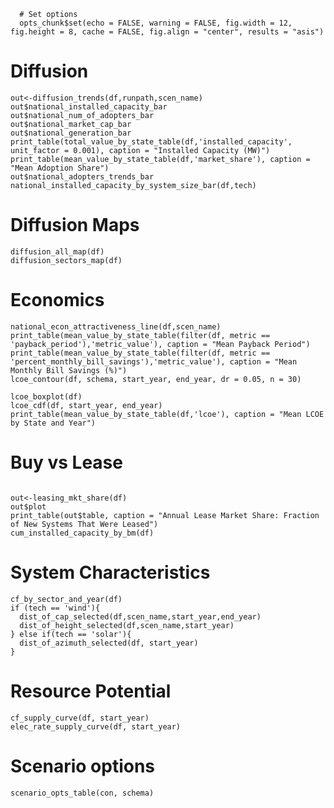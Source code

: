 ```{r options, echo=FALSE}
  # Set options
  opts_chunk$set(echo = FALSE, warning = FALSE, fig.width = 12, fig.height = 8, cache = FALSE, fig.align = "center", results = "asis")
```



# Diffusion
```{r Diffusion}
out<-diffusion_trends(df,runpath,scen_name)
out$national_installed_capacity_bar
out$national_num_of_adopters_bar
out$national_market_cap_bar
out$national_generation_bar
print_table(total_value_by_state_table(df,'installed_capacity', unit_factor = 0.001), caption = "Installed Capacity (MW)")
print_table(mean_value_by_state_table(df,'market_share'), caption = "Mean Adoption Share")
out$national_adopters_trends_bar
national_installed_capacity_by_system_size_bar(df,tech)
```

# Diffusion Maps
```{r Diffusion Maps}
diffusion_all_map(df)
diffusion_sectors_map(df)
```
# Economics
```{r Economics}
national_econ_attractiveness_line(df,scen_name)
print_table(mean_value_by_state_table(filter(df, metric == 'payback_period'),'metric_value'), caption = "Mean Payback Period")
print_table(mean_value_by_state_table(filter(df, metric == 'percent_monthly_bill_savings'),'metric_value'), caption = "Mean Monthly Bill Savings (%)")
lcoe_contour(df, schema, start_year, end_year, dr = 0.05, n = 30)

lcoe_boxplot(df)
lcoe_cdf(df, start_year, end_year)
print_table(mean_value_by_state_table(df,'lcoe'), caption = "Mean LCOE by State and Year")
```

# Buy vs Lease
```{r Business_Model}

out<-leasing_mkt_share(df)
out$plot
print_table(out$table, caption = "Annual Lease Market Share: Fraction of New Systems That Were Leased")
cum_installed_capacity_by_bm(df)

```
# System Characteristics
```{r System_Characteristics}
cf_by_sector_and_year(df)
if (tech == 'wind'){
  dist_of_cap_selected(df,scen_name,start_year,end_year)
  dist_of_height_selected(df,scen_name,start_year)
} else if(tech == 'solar'){
  dist_of_azimuth_selected(df, start_year)
}
```
# Resource Potential
``` {r Resource_Potential}
cf_supply_curve(df, start_year)
elec_rate_supply_curve(df, start_year)
```

# Scenario options
```{r Scenario_Options}
scenario_opts_table(con, schema)
```

